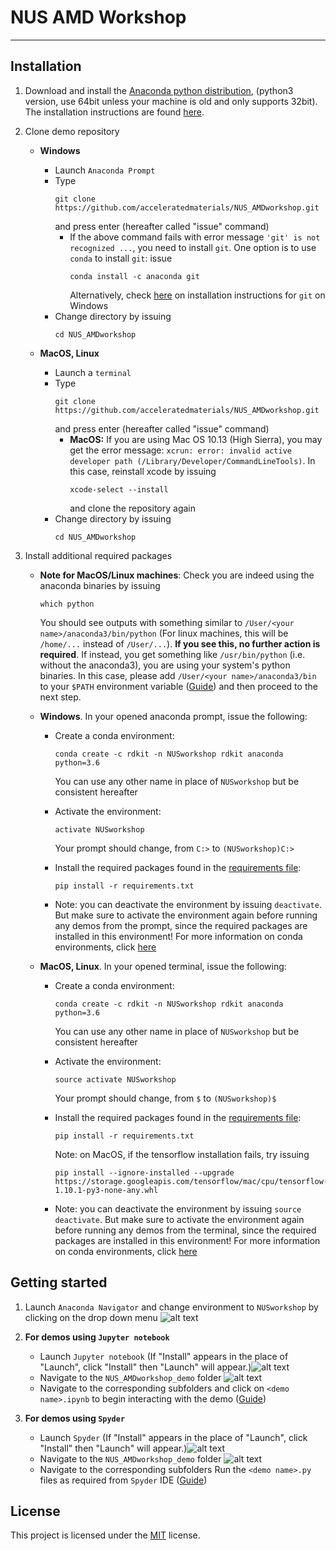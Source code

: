 # NUS AMD Workshop

---

## Installation

1. Download and install the [Anaconda python distribution](https://www.anaconda.com/download/), (python3 version, use 64bit unless your machine is old and only supports 32bit). The installation instructions are found [here](https://conda.io/docs/user-guide/install/).

2. Clone demo repository
    * **Windows**
        * Launch `Anaconda Prompt`
        * Type
            ```shell
            git clone https://github.com/acceleratedmaterials/NUS_AMDworkshop.git
            ```
          and press enter (hereafter called "issue" command)
            * If the above command fails with error message `'git' is not recognized ...`, you need to      install `git`. One option is to use `conda` to install `git`: issue
                ```shell
                conda install -c anaconda git
                ```
                Alternatively, check [here](https://git-scm.com/download/win) on installation instructions for `git` on Windows
        * Change directory by issuing
            ```shell
            cd NUS_AMDworkshop
            ```

    * **MacOS, Linux**
        * Launch a `terminal`
        * Type
            ```shell
            git clone https://github.com/acceleratedmaterials/NUS_AMDworkshop.git
            ```
          and press enter (hereafter called "issue" command)
            * **MacOS:** If you are using Mac OS 10.13 (High Sierra), you may get the error message: `xcrun: error: invalid active developer path (/Library/Developer/CommandLineTools)`. In this case, reinstall xcode by issuing
                ```shell
                xcode-select --install
                ```
                and clone the repository again
        * Change directory by issuing
            ```shell
            cd NUS_AMDworkshop
            ```

3. Install additional required packages
    * **Note for MacOS/Linux machines**: Check you are indeed using the anaconda binaries by issuing
        ```shell
        which python
        ```
        You should see outputs with something similar to `/User/<your name>/anaconda3/bin/python` (For linux machines, this will be `/home/...` instead of `/User/...`).
        **If you see this, no further action is required**. If instead, you get something like `/usr/bin/python` (i.e. without the anaconda3), you are using your system's python binaries. In this case, please add `/User/<your name>/anaconda3/bin` to your `$PATH` environment variable ([Guide](http://osxdaily.com/2014/08/14/add-new-path-to-path-command-line/)) and then proceed to the next step.

    * **Windows**. In your opened anaconda prompt, issue the following:
        * Create a conda environment:

            ```shell
            conda create -c rdkit -n NUSworkshop rdkit anaconda python=3.6
            ```
            You can use any other name in place of `NUSworkshop` but be consistent hereafter
        * Activate the environment:
            ```shell
            activate NUSworkshop
            ```
            Your prompt should change, from `C:>` to `(NUSworkshop)C:>`
        * Install the required packages found in the [requirements file](requirements.txt):
            ```shell
            pip install -r requirements.txt
            ```
        * Note: you can deactivate the environment by issuing `deactivate`. But make sure to activate the environment again before running any demos from the prompt, since the required packages are installed in this environment! For more information on conda environments, click [here](https://conda.io/docs/user-guide/tasks/manage-environments.html)

    * **MacOS, Linux**. In your opened terminal, issue the following:
        * Create a conda environment:

            ```shell
            conda create -c rdkit -n NUSworkshop rdkit anaconda python=3.6
            ```
            You can use any other name in place of `NUSworkshop` but be consistent hereafter
        * Activate the environment:
            ```shell
            source activate NUSworkshop
            ```
            Your prompt should change, from `$` to `(NUSworkshop)$`
        * Install the required packages found in the [requirements file](requirements.txt):
            ```shell
            pip install -r requirements.txt
            ```
            Note: on MacOS, if the tensorflow installation fails, try issuing
            ```shell
            pip install --ignore-installed --upgrade https://storage.googleapis.com/tensorflow/mac/cpu/tensorflow-1.10.1-py3-none-any.whl
            ```

        * Note: you can deactivate the environment by issuing `source deactivate`. But make sure to activate the environment again before running any demos from the terminal, since the required packages are installed in this environment! For more information on conda environments, click [here](https://conda.io/docs/user-guide/tasks/manage-environments.html)


## Getting started

1. Launch `Anaconda Navigator` and change environment to `NUSworkshop` by clicking on the drop down menu ![alt text](https://github.com/acceleratedmaterials/NUS_AMDworkshop/blob/master/pictures/envs.png)

2. **For demos using `Jupyter notebook`**
    * Launch `Jupyter notebook` (If "Install" appears in the place of "Launch", click "Install" then "Launch" will appear.)![alt text](https://github.com/acceleratedmaterials/NUS_AMDworkshop/blob/master/pictures/jupyter.png)
    * Navigate to the `NUS_AMDworkshop_demo` folder ![alt text](https://github.com/acceleratedmaterials/NUS_AMDworkshop/blob/master/pictures/jupyter_folder.png)
    * Navigate to the corresponding subfolders and click on `<demo name>.ipynb` to begin interacting with the demo ([Guide](https://jupyter-notebook.readthedocs.io/en/stable/))

3. **For demos using `Spyder`**
    * Launch `Spyder` (If "Install" appears in the place of "Launch", click "Install" then "Launch" will appear.)![alt text](https://github.com/acceleratedmaterials/NUS_AMDworkshop/blob/master/pictures/spyder.png)
    * Navigate to the `NUS_AMDworkshop_demo` folder ![alt text](https://github.com/acceleratedmaterials/NUS_AMDworkshop/blob/master/pictures/file_explorer.png)
    * Navigate to the corresponding subfolders Run the `<demo name>.py` files as required from `Spyder` IDE ([Guide](https://pythonhosted.org/spyder/))

## License

This project is licensed under the [MIT](LICENSE.md) license.
